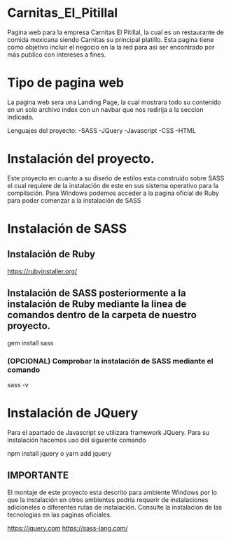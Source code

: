 # Carnitas_El_Pitillal
Pagina web para la empresa Carnitas El Pitillal, la cual es un restaurante de comida mexicana siendo Carnitas su principal platillo. Esta pagina tiene como objetivo incluir el negocio en la la red para asi ser encontrado por más publico con intereses a fines.

# Tipo de pagina web
La pagina web sera una Landing Page, la cual mostrara todo su contenido en un solo archivo index con un navbar que nos redirija a la seccion indicada.

Lenguajes del proyecto:
-SASS
-JQuery
-Javascript
-CSS
-HTML

# Instalación del proyecto.
Este proyecto en cuanto a su diseño de estilos esta construido sobre SASS el cual requiere de la instalación de este en sus sistema operativo para la compilación.
Para Windows podemos acceder a la pagina oficial de Ruby para poder comenzar a la instalación de SASS

# Instalación de SASS

## Instalación de Ruby
https://rubyinstaller.org/

## Instalación de SASS posteriormente a la instalación de Ruby mediante la linea de comandos dentro de la carpeta de nuestro proyecto.
gem install sass

### (OPCIONAL) Comprobar la instalación de SASS mediante el comando
sass -v

# Instalación de JQuery
Para el apartado de Javascript se utilizara framework JQuery. Para su instalación hacemos uso del siguiente comando

npm install jquery o yarn add jquery

## IMPORTANTE

El montaje de este proyecto esta descrito para ambiente Windows por lo que la instalación en otros ambientes podria requerir de instalaciones adicioneles o diferentes rutas de instalación. Consulte la instalacion de las tecnologias en las paginas oficiales.

https://jquery.com
https://sass-lang.com/

